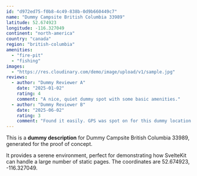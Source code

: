 ```yaml
---
id: "d972ed75-f0b8-4c49-838b-0d9b660449c7"
name: "Dummy Campsite British Columbia 33989"
latitude: 52.674923
longitude: -116.327049
continent: "north-america"
country: "canada"
region: "british-columbia"
amenities:
  - "fire-pit"
  - "fishing"
images:
  - "https://res.cloudinary.com/demo/image/upload/v1/sample.jpg"
reviews:
  - author: "Dummy Reviewer A"
    date: "2025-01-02"
    rating: 4
    comment: "A nice, quiet dummy spot with some basic amenities."
  - author: "Dummy Reviewer B"
    date: "2025-06-02"
    rating: 3
    comment: "Found it easily. GPS was spot on for this dummy location."
---
```


This is a **dummy description** for Dummy Campsite British Columbia 33989, generated for the proof of concept.

It provides a serene environment, perfect for demonstrating how SvelteKit can handle a large number of static pages. The coordinates are 52.674923, -116.327049.
